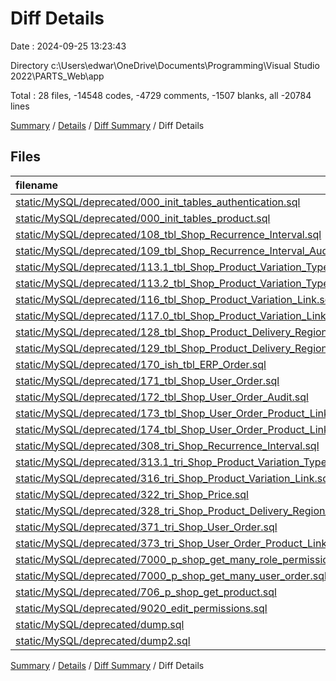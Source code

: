 # Diff Details

Date : 2024-09-25 13:23:43

Directory c:\\Users\\edwar\\OneDrive\\Documents\\Programming\\Visual Studio 2022\\PARTS_Web\\app

Total : 28 files,  -14548 codes, -4729 comments, -1507 blanks, all -20784 lines

[Summary](results.md) / [Details](details.md) / [Diff Summary](diff.md) / Diff Details

## Files
| filename | language | code | comment | blank | total |
| :--- | :--- | ---: | ---: | ---: | ---: |
| [static/MySQL/deprecated/000_init_tables_authentication.sql](/static/MySQL/deprecated/000_init_tables_authentication.sql) | SQL | -741 | -1 | -83 | -825 |
| [static/MySQL/deprecated/000_init_tables_product.sql](/static/MySQL/deprecated/000_init_tables_product.sql) | SQL | -1,288 | -94 | -139 | -1,521 |
| [static/MySQL/deprecated/108_tbl_Shop_Recurrence_Interval.sql](/static/MySQL/deprecated/108_tbl_Shop_Recurrence_Interval.sql) | SQL | -15 | 0 | -6 | -21 |
| [static/MySQL/deprecated/109_tbl_Shop_Recurrence_Interval_Audit.sql](/static/MySQL/deprecated/109_tbl_Shop_Recurrence_Interval_Audit.sql) | SQL | -17 | 0 | -6 | -23 |
| [static/MySQL/deprecated/113.1_tbl_Shop_Product_Variation_Type_Link.sql](/static/MySQL/deprecated/113.1_tbl_Shop_Product_Variation_Type_Link.sql) | SQL | -23 | 0 | -6 | -29 |
| [static/MySQL/deprecated/113.2_tbl_Shop_Product_Variation_Type_Link_Audit.sql](/static/MySQL/deprecated/113.2_tbl_Shop_Product_Variation_Type_Link_Audit.sql) | SQL | -18 | 0 | -6 | -24 |
| [static/MySQL/deprecated/116_tbl_Shop_Product_Variation_Link.sql](/static/MySQL/deprecated/116_tbl_Shop_Product_Variation_Link.sql) | SQL | -23 | -7 | -6 | -36 |
| [static/MySQL/deprecated/117.0_tbl_Shop_Product_Variation_Link_Audit.sql](/static/MySQL/deprecated/117.0_tbl_Shop_Product_Variation_Link_Audit.sql) | SQL | -18 | 0 | -6 | -24 |
| [static/MySQL/deprecated/128_tbl_Shop_Product_Delivery_Region_Link.sql](/static/MySQL/deprecated/128_tbl_Shop_Product_Delivery_Region_Link.sql) | SQL | -27 | 0 | -5 | -32 |
| [static/MySQL/deprecated/129_tbl_Shop_Product_Delivery_Region_Link_Audit.sql](/static/MySQL/deprecated/129_tbl_Shop_Product_Delivery_Region_Link_Audit.sql) | SQL | -18 | 0 | -5 | -23 |
| [static/MySQL/deprecated/170_ish_tbl_ERP_Order.sql](/static/MySQL/deprecated/170_ish_tbl_ERP_Order.sql) | SQL | -14 | 0 | -6 | -20 |
| [static/MySQL/deprecated/171_tbl_Shop_User_Order.sql](/static/MySQL/deprecated/171_tbl_Shop_User_Order.sql) | SQL | -28 | -6 | -6 | -40 |
| [static/MySQL/deprecated/172_tbl_Shop_User_Order_Audit.sql](/static/MySQL/deprecated/172_tbl_Shop_User_Order_Audit.sql) | SQL | -17 | -6 | -5 | -28 |
| [static/MySQL/deprecated/173_tbl_Shop_User_Order_Product_Link.sql](/static/MySQL/deprecated/173_tbl_Shop_User_Order_Product_Link.sql) | SQL | -28 | 0 | -5 | -33 |
| [static/MySQL/deprecated/174_tbl_Shop_User_Order_Product_Link_Audit.sql](/static/MySQL/deprecated/174_tbl_Shop_User_Order_Product_Link_Audit.sql) | SQL | -17 | 0 | -6 | -23 |
| [static/MySQL/deprecated/308_tri_Shop_Recurrence_Interval.sql](/static/MySQL/deprecated/308_tri_Shop_Recurrence_Interval.sql) | SQL | -46 | 0 | -10 | -56 |
| [static/MySQL/deprecated/313.1_tri_Shop_Product_Variation_Type_Link.sql](/static/MySQL/deprecated/313.1_tri_Shop_Product_Variation_Type_Link.sql) | SQL | -42 | -10 | -9 | -61 |
| [static/MySQL/deprecated/316_tri_Shop_Product_Variation_Link.sql](/static/MySQL/deprecated/316_tri_Shop_Product_Variation_Link.sql) | SQL | -42 | -10 | -9 | -61 |
| [static/MySQL/deprecated/322_tri_Shop_Price.sql](/static/MySQL/deprecated/322_tri_Shop_Price.sql) | SQL | -50 | -33 | -11 | -94 |
| [static/MySQL/deprecated/328_tri_Shop_Product_Delivery_Region_Link.sql](/static/MySQL/deprecated/328_tri_Shop_Product_Delivery_Region_Link.sql) | SQL | -38 | -10 | -9 | -57 |
| [static/MySQL/deprecated/371_tri_Shop_User_Order.sql](/static/MySQL/deprecated/371_tri_Shop_User_Order.sql) | SQL | -58 | 0 | -9 | -67 |
| [static/MySQL/deprecated/373_tri_Shop_User_Order_Product_Link.sql](/static/MySQL/deprecated/373_tri_Shop_User_Order_Product_Link.sql) | SQL | -46 | 0 | -9 | -55 |
| [static/MySQL/deprecated/7000_p_shop_get_many_role_permission.sql](/static/MySQL/deprecated/7000_p_shop_get_many_role_permission.sql) | SQL | -82 | -33 | -17 | -132 |
| [static/MySQL/deprecated/7000_p_shop_get_many_user_order.sql](/static/MySQL/deprecated/7000_p_shop_get_many_user_order.sql) | SQL | -188 | -61 | -37 | -286 |
| [static/MySQL/deprecated/706_p_shop_get_product.sql](/static/MySQL/deprecated/706_p_shop_get_product.sql) | SQL | -536 | -68 | -54 | -658 |
| [static/MySQL/deprecated/9020_edit_permissions.sql](/static/MySQL/deprecated/9020_edit_permissions.sql) | SQL | -70 | -4 | -9 | -83 |
| [static/MySQL/deprecated/dump.sql](/static/MySQL/deprecated/dump.sql) | SQL | -5,529 | -2,193 | -514 | -8,236 |
| [static/MySQL/deprecated/dump2.sql](/static/MySQL/deprecated/dump2.sql) | SQL | -5,529 | -2,193 | -514 | -8,236 |

[Summary](results.md) / [Details](details.md) / [Diff Summary](diff.md) / Diff Details